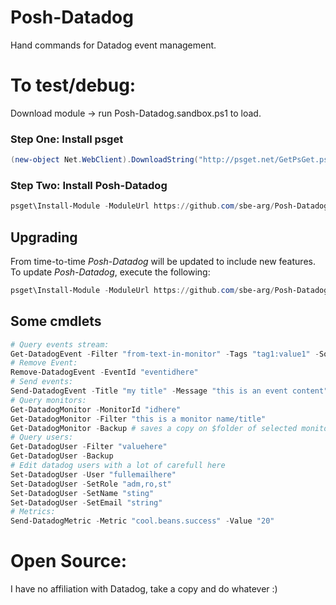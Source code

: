 # Posh-Datadog
Hand commands for Datadog event management.

# To test/debug:
Download module -> run Posh-Datadog.sandbox.ps1 to load.

### Step One: Install psget
```powershell
(new-object Net.WebClient).DownloadString("http://psget.net/GetPsGet.ps1") | iex
```


### Step Two: Install Posh-Datadog
```powershell
psget\Install-Module -ModuleUrl https://github.com/sbe-arg/Posh-Datadog/archive/master.zip
```

## Upgrading
From time-to-time *Posh-Datadog* will be updated to include new features.
To update *Posh-Datadog*, execute the following:
```powershell
psget\Install-Module -ModuleUrl https://github.com/sbe-arg/Posh-Datadog/archive/master.zip -Update
```

## Some cmdlets
```powershell
# Query events stream:
Get-DatadogEvent -Filter "from-text-in-monitor" -Tags "tag1:value1" -Sources "alert" -Time [int]inseconds
# Remove Event:
Remove-DatadogEvent -EventId "eventidhere"
# Send events:
Send-DatadogEvent -Title "my title" -Message "this is an event content" -Tags $Tags
# Query monitors:
Get-DatadogMonitor -MonitorId "idhere"
Get-DatadogMonitor -Filter "this is a monitor name/title"
Get-DatadogMonitor -Backup # saves a copy on $folder of selected monitors in json for easy restore
# Query users:
Get-DatadogUser -Filter "valuehere"
Get-DatadogUser -Backup
# Edit datadog users with a lot of carefull here
Set-DatadogUser -User "fullemailhere"
Set-DatadogUser -SetRole "adm,ro,st"
Set-DatadogUser -SetName "sting"
Set-DatadogUser -SetEmail "string"
# Metrics:
Send-DatadogMetric -Metric "cool.beans.success" -Value "20"
```


# Open Source:
I have no affiliation with Datadog, take a copy and do whatever :)

